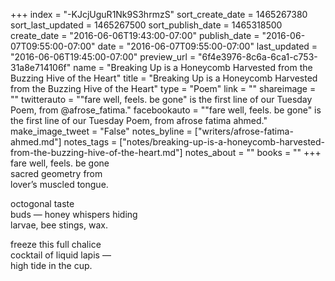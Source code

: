 +++
index = "-KJcjUguR1Nk9S3hrmzS"
sort_create_date = 1465267380
sort_last_updated = 1465267500
sort_publish_date = 1465318500
create_date = "2016-06-06T19:43:00-07:00"
publish_date = "2016-06-07T09:55:00-07:00"
date = "2016-06-07T09:55:00-07:00"
last_updated = "2016-06-06T19:45:00-07:00"
preview_url = "6f4e3976-8c6a-6ca1-c753-31a8e714106f"
name = "Breaking Up is a Honeycomb Harvested from the Buzzing Hive of the Heart"
title = "Breaking Up is a Honeycomb Harvested from the Buzzing Hive of the Heart"
type = "Poem"
link = ""
shareimage = ""
twitterauto = "\"fare well, feels. be gone\" is the first line of our Tuesday Poem, from @afrose_fatima."
facebookauto = "\"fare well, feels. be gone\" is the first line of our Tuesday Poem, from afrose fatima ahmed."
make_image_tweet = "False"
notes_byline = ["writers/afrose-fatima-ahmed.md"]
notes_tags = ["notes/breaking-up-is-a-honeycomb-harvested-from-the-buzzing-hive-of-the-heart.md"]
notes_about = ""
books = ""
+++
fare well, feels. be gone<br>
sacred geometry from<br>
lover’s muscled tongue.<br>

octogonal taste<br>
buds &mdash; honey whispers hiding<br>
larvae, bee stings, wax. 

freeze this full chalice<br>
cocktail of liquid lapis &mdash;<br>
high tide in the cup.
